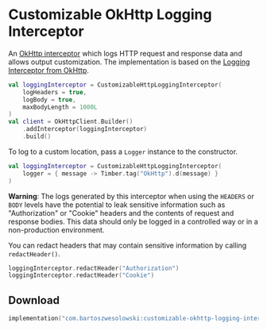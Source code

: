 Customizable OkHttp Logging Interceptor
===================

An [OkHttp interceptor][interceptors] which logs HTTP request and response data and allows output customization.
The implementation is based on the [Logging Interceptor from OkHttp][okhttp-logging-interceptor].

```kotlin
val loggingInterceptor = CustomizableHttpLoggingInterceptor(
    logHeaders = true,
    logBody = true,
    maxBodyLength = 1000L
)
val client = OkHttpClient.Builder()
    .addInterceptor(loggingInterceptor)
    .build()
```

To log to a custom location, pass a `Logger` instance to the constructor.
```kotlin
val loggingInterceptor = CustomizableHttpLoggingInterceptor(
    logger = { message -> Timber.tag("OkHttp").d(message) }
)
```

**Warning**: The logs generated by this interceptor when using the `HEADERS` or `BODY` levels have
the potential to leak sensitive information such as "Authorization" or "Cookie" headers and the
contents of request and response bodies. This data should only be logged in a controlled way or in
a non-production environment.

You can redact headers that may contain sensitive information by calling `redactHeader()`.
```kotlin
loggingInterceptor.redactHeader("Authorization")
loggingInterceptor.redactHeader("Cookie")
```

Download
--------

```kotlin
implementation("com.bartoszwesolowski:customizable-okhttp-logging-interceptor:1.0.0")
```


[interceptors]: https://square.github.io/okhttp/interceptors/
[okhttp-logging-interceptor]: https://github.com/square/okhttp/tree/master/okhttp-logging-interceptor
